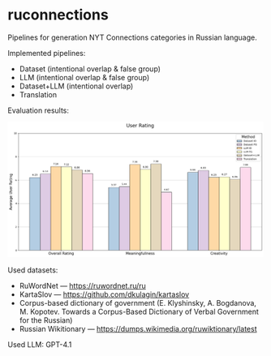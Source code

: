 # ruconnections
Pipelines for generation NYT Connections categories in Russian language.

Implemented pipelines:
* Dataset (intentional overlap & false group)
* LLM (intentional overlap & false group)
* Dataset+LLM (intentional overlap)
* Translation

Evaluation results:

![User Rating](https://github.com/Maximkou1/ruconnections/raw/master/images/ruconnections_rating.png)

Used datasets:
* RuWordNet — https://ruwordnet.ru/ru
* KartaSlov — https://github.com/dkulagin/kartaslov
* Corpus-based dictionary of government (E. Klyshinsky, A. Bogdanova, M. Kopotev. Towards a Corpus-Based Dictionary of Verbal Government for the Russian)
* Russian Wikitionary — https://dumps.wikimedia.org/ruwiktionary/latest
  
Used LLM: GPT-4.1
